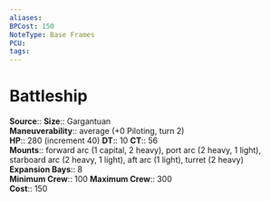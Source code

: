 ```yaml
---
aliases: 
BPCost: 150
NoteType: Base Frames
PCU: 
tags: 
---
```


# Battleship

**Source**::
**Size**:: Gargantuan  
**Maneuverability**:: average (+0 Piloting, turn 2)  
**HP**:: 280 (increment 40)
**DT**:: 10
**CT**:: 56  
**Mounts**:: forward arc (1 capital, 2 heavy), port arc (2 heavy, 1 light), starboard arc (2 heavy, 1 light), aft arc (1 light), turret (2 heavy)  
**Expansion Bays**:: 8  
**Minimum Crew**:: 100
**Maximum Crew**:: 300  
**Cost**:: 150